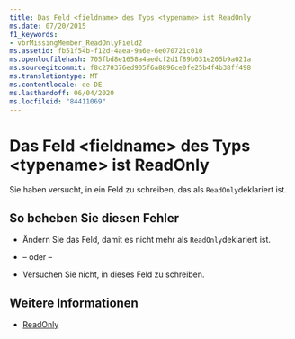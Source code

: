```yaml
---
title: Das Feld <fieldname> des Typs <typename> ist ReadOnly
ms.date: 07/20/2015
f1_keywords:
- vbrMissingMember_ReadOnlyField2
ms.assetid: fb51f54b-f12d-4aea-9a6e-6e070721c010
ms.openlocfilehash: 705fbd8e1658a4aedcf2d1f89b031e205b9a021a
ms.sourcegitcommit: f8c270376ed905f6a8896ce0fe25b4f4b38ff498
ms.translationtype: MT
ms.contentlocale: de-DE
ms.lasthandoff: 06/04/2020
ms.locfileid: "84411069"
---
```

# <a name="field-fieldname-of-type-typename-is-readonly"></a>Das Feld \<fieldname> des Typs \<typename> ist ReadOnly
Sie haben versucht, in ein Feld zu schreiben, das als `ReadOnly`deklariert ist.  
  
## <a name="to-correct-this-error"></a>So beheben Sie diesen Fehler  
  
- Ändern Sie das Feld, damit es nicht mehr als `ReadOnly`deklariert ist.  
  
- – oder –  
  
- Versuchen Sie nicht, in dieses Feld zu schreiben.  
  
## <a name="see-also"></a>Weitere Informationen

- [ReadOnly](../language-reference/modifiers/readonly.md)
